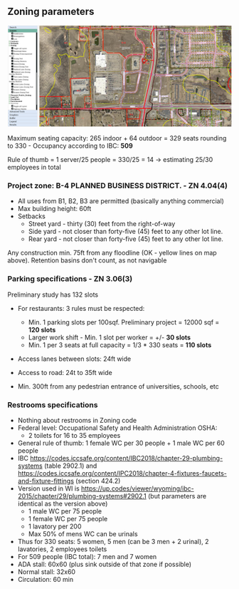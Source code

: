 ## Zoning parameters


![](zoning%20map.png)



Maximum seating capacity: 265 indoor + 64 outdoor = 329 seats rounding to 330 - Occupancy according to IBC: **509**

Rule of thumb = 1 server/25 people = 330/25 = 14 -> estimating 25/30 employees in total


### Project zone: B-4 PLANNED BUSINESS DISTRICT. - ZN 4.04(4)


* All uses from B1, B2, B3 are permitted (basically anything commercial)
* Max building height: 60ft
* Setbacks
	* Street yard - thirty (30) feet from the right-of-way
	* Side yard - not closer than forty-five (45) feet to any other lot line.
	* Rear yard - not closer than forty-five (45) feet to any other lot line.


Any construction min. 75ft from any floodline (OK - yellow lines on map above). Retention basins don't count, as not navigable

### Parking specifications - **ZN 3.06(3)**

Preliminary study has 132 slots


* For restaurants: 3 rules must be respected:

    * Min. 1 parking slots per 100sqf. Preliminary project = 12000 sqf = **120 slots**
    * Larger work shift  - Min. 1 slot per worker = +/- **30 slots**
    * Min. 1 per 3 seats at full capacity = 1/3 * 330 seats = **110 slots**
* Access lanes between slots: 24ft wide
* Access to road: 24t to 35ft wide
* Min. 300ft from any pedestrian entrance of universities, schools, etc
<!--stackedit_data:
eyJoaXN0b3J5IjpbLTIwMjA3NzM5Ml19
-->

### Restrooms specifications

* Nothing about restrooms in Zoning code
* Federal level: Occupational Safety and Health Administration OSHA:
    * 2 toilets for 16 to 35 employees
* General rule of thumb: 1 female WC per 30 people + 1 male WC per 60 people
* IBC https://codes.iccsafe.org/content/IBC2018/chapter-29-plumbing-systems (table 2902.1) and https://codes.iccsafe.org/content/IPC2018/chapter-4-fixtures-faucets-and-fixture-fittings (section 424.2)
* Version used in WI is https://up.codes/viewer/wyoming/ibc-2015/chapter/29/plumbing-systems#2902.1 (but parameters are identical as the version above)
    * 1 male WC per 75 people
    * 1 female WC per 75 people
    * 1 lavatory per 200
    * Max 50% of mens WC can be urinals
* Thus for 330 seats: 5 women, 5 men (can be 3 men + 2 urinal), 2 lavatories, 2 employees toilets
* For 509 people (IBC total): 7 men and 7 women
* ADA stall: 60x60 (plus sink outside of that zone if possible)
* Normal stall: 32x60
* Circulation: 60 min

